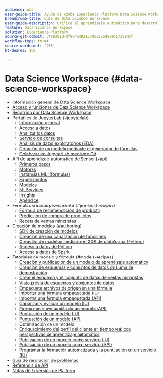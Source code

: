 ```yaml
---
audience: user
user-guide-title: Ayuda de Adobe Experience Platform Data Science Workspace
breadcrumb-title: Guía de Data Science Workspace
user-guide-description: Utilice el aprendizaje automático para desarrollar, preparar y valorar modelos y fórmulas con Adobe Sensei y JupyterLab Notebooks.
feature: Data Science Workspace
solution: Experience Platform
source-git-commit: 34e0381d40f884cd92157d08385d889b1739845f
workflow-type: tm+mt
source-wordcount: '236'
ht-degree: 16%

---
```



# Data Science Workspace {#data-science-workspace}

* [Información general de Data Science Workspace](home.md)
* [Acceso y funciones de Data Science Workspace](access-features-dsw.md)
* [Recorrido por Data Science Workspace](walkthrough.md)
* Portátiles de JupyterLab {#jupyterlab}
   * [Información general](jupyterlab/overview.md)
   * [Acceso a datos](jupyterlab/access-notebook-data.md)
   * [Analizar los datos](jupyterlab/analyze-your-data.md)
   * [Servicio de consultas](jupyterlab/query-service.md)
   * [Análisis de datos exploratorios (EDA)](jupyterlab/eda-notebook.md)
   * [Creación de un modelo mediante el generador de fórmulas](jupyterlab/create-a-model.md)
   * [Colaborar en JupyterLab mediante Git](jupyterlab/using-git-for-collaboration.md)
* API de aprendizaje automático de Sensei {#api}
   * [Primeros pasos](api/getting-started.md)
   * [Motores](api/engines.md)
   * [Instancias MLI (fórmulas)](api/mlinstances.md)
   * [Experimentos](api/experiments.md)
   * [Modelos](api/models.md)
   * [MLServices](api/mlservices.md)
   * [Insights](api/insights.md)
   * [Apéndice](api/appendix.md)
* Fórmulas creadas previamente {#pre-built-recipes}
   * [Fórmula de recomendación de producto](pre-built-recipes/product-recommendations.md)
   * [Predicción de compra de productos](pre-built-recipes/product-purchase-prediction.md)
   * [Receta de ventas minoristas](pre-built-recipes/retail-sales.md)
* Creación de modelos {#authoring}
   * [SDK de creación de modelos](authoring/sdk.md)
   * [Creación de una canalización de funciones](authoring/feature-pipeline.md)
   * [Creación de modelos mediante el SDK de plataforma (Python)](authoring/platform-sdk.md)
   * [Acceso a datos de Python](authoring/python.md)
   * [Acceso a datos de Spark](authoring/spark.md)
* Tutoriales de modelo y fórmula {#models-recipes}
   * [Creación y publicación de un modelo de aprendizaje automático](models-recipes/create-publish-model.md)
   * [Creación de esquemas y conjuntos de datos de Luma de demostración](models-recipes/create-luma-data.md)
   * [Crear el esquema y el conjunto de datos de ventas minoristas](models-recipes/create-retails-sales-dataset.md)
   * [Vista previa de esquemas y conjuntos de datos](models-recipes/preview-schema-data.md)
   * [Empaquete archivos de origen en una fórmula](models-recipes/package-source-files-recipe.md)
   * [Importar una fórmula empaquetada (IU)](models-recipes/import-packaged-recipe-ui.md)
   * [Importar una fórmula empaquetada (API)](models-recipes/import-packaged-recipe-api.md)
   * [Capacitar y evaluar un modelo (IU)](models-recipes/train-evaluate-model-ui.md)
   * [Formación y evaluación de un modelo (API)](models-recipes/train-evaluate-model-api.md)
   * [Puntuación de un modelo (IU)](models-recipes/score-model-ui.md)
   * [Puntuación de un modelo (API)](models-recipes/score-model-api.md)
   * [Optimización de un modelo](models-recipes/optimize-model.md)
   * [Enriquecimiento del perfil del cliente en tiempo real con perspectivas de aprendizaje automático](models-recipes/enrich-profile.md)
   * [Publicación de un modelo como servicio (IU)](models-recipes/publish-model-service-ui.md)
   * [Publicación de un modelo como servicio (API)](models-recipes/publish-model-service-api.md)
   * [Programar la formación automatizada y la puntuación en un servicio (IU)](models-recipes/schedule-models-ui.md)
* [Guía de resolución de problemas](troubleshooting-guide.md)
* [Referencia de API](https://www.adobe.io/apis/experienceplatform/home/api-reference.html#!acpdr/swagger-specs/sensei-ml-api.yaml)
* [Notas de la versión de Platform](https://www.adobe.com/go/platform-release-notes-en)